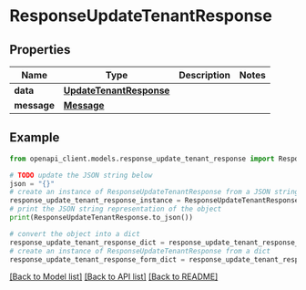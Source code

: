 # ResponseUpdateTenantResponse


## Properties

Name | Type | Description | Notes
------------ | ------------- | ------------- | -------------
**data** | [**UpdateTenantResponse**](UpdateTenantResponse.md) |  | 
**message** | [**Message**](Message.md) |  | 

## Example

```python
from openapi_client.models.response_update_tenant_response import ResponseUpdateTenantResponse

# TODO update the JSON string below
json = "{}"
# create an instance of ResponseUpdateTenantResponse from a JSON string
response_update_tenant_response_instance = ResponseUpdateTenantResponse.from_json(json)
# print the JSON string representation of the object
print(ResponseUpdateTenantResponse.to_json())

# convert the object into a dict
response_update_tenant_response_dict = response_update_tenant_response_instance.to_dict()
# create an instance of ResponseUpdateTenantResponse from a dict
response_update_tenant_response_form_dict = response_update_tenant_response.from_dict(response_update_tenant_response_dict)
```
[[Back to Model list]](../README.md#documentation-for-models) [[Back to API list]](../README.md#documentation-for-api-endpoints) [[Back to README]](../README.md)


